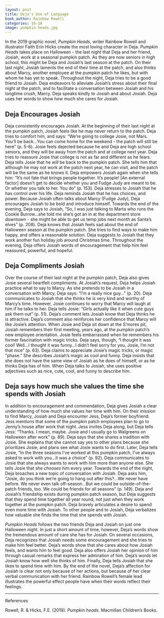 ```yaml
---
layout: post
title: Deja's Use of Language
book_author: Rainbow Rowell
categories: 16-18
image: pumpkin-heads.jpg
---
```


In the 2019 graphic novel, _Pumpkin Heads_, writer Rainbow Rowell and
illustrator Faith Erin Hicks create the most loving character in Deja. _Pumpkin
Heads_ takes place on Halloween - the last night that Deja and her friend,
Josiah, work at a seasonal pumpkin patch. As they are now seniors in high
school, this might be Deja and Josiah’s last season at the patch. On their last
night, Josiah laments the end of their time at the patch, and also thinks about
Marcy, another employee at the pumpkin patch he likes, but with whom he has yet
to speak. Throughout the night, Deja tries to be a good friend to Josiah. Deja
endeavors to alleviate Josiah’s stress about their final night at the patch, and
to facilitate a conversation between Josiah and his longtime crush, Marcy. Deja
speaks kindly to Josiah and about Josiah. Deja uses her words to show how much
she cares for Josiah.

## Deja Encourages Josiah

Deja consistently encourages Josiah. At the beginning of their last night at the
pumpkin patch, Josiah feels like he may never return to the patch. Deja tries to
comfort him, and says: “We’re going to college Josie, not Mars. You’ll be
back…You can come home for the weekend - the patch will still be here” (p. 5-6).
Josie feels dejected because he and Deja are high school seniors, and they will
be away from the patch and at college next year. Deja tries to reassure Josie
that college is not as far and different as he fears. Deja tells Josie that he
_will_ be back to the pumpkin patch. She tells him that although he may not work
at the patch next year, he can visit, and the patch will be the same as he knows
it. Deja empowers Josiah again when she tells him: “It’s not fate that brings
people together. It’s people! [An external factor] doesn’t get to decide whether
you and Fudge Judy are meant to be. Or whether you talk to her. You do” (p.
153). Deja stresses to Josiah that he has control over his life. Deja reminds
Josiah that he has choices, and power. Because Josiah often talks about Marcy
(Fudge Judy), Deja encourages Josiah to be bold and introduce himself. Towards
the end of the evening, Deja says to Josiah, “So, I was just talking to Marta
who runs the Cookie Burrow…she told me she’s got an in at the department store
downtown - she might be able to get us temp jobs next month as Santa’s elves”
(p. 208). Deja knows that Josiah feels sad about the end of Halloween season at
the pumpkin patch. She tries to find ways to make him happy, and offers a
reasonable solution. Deja suggests to Josiah that they work another fun holiday
job around Christmas time. Throughout the evening, Deja offers Josiah words of
encouragement that help him feel reassured, powerful, and hopeful.

## Deja Compliments Josiah

Over the course of their last night at the pumpkin patch, Deja also gives Josie
several heartfelt compliments. At Josiah’s request, Deja helps Josiah practice
what to say to Marcy. As she pretends to be Josiah in a conversation with Marcy,
Deja says: “I’m a really nice guy…” (p. 20). Deja communicates to Josiah that
she thinks he is very kind and worthy of Marcy’s time. However, Josie continues
to worry that Marcy will laugh at him if he talks to her. Deja tells Josie:
“Girls actually like it when cute guys ask them out” (p. 51). Deja’s comment
lets Josiah know that Deja thinks he is attractive. Deja’s comment also
reinforces her confidence that Marcy will like Josie’s attention. When Josie and
Deja sit down at the S’mores pit, Josiah remembers their first meeting, years
ago, at the pumpkin patch’s new employee orientation. Josie feels embarrassed
when he remembers his former fascination with magic tricks. Deja says, though,
“I thought it was cool! Well…I thought it was funny…I didn’t feel sorry for you,
Josie, I’m not that nice” (p. 63). Deja claims to appreciate Josie’s magic
tricks, or magic “phase.” She describes Josiah’s magic as cool and funny. Deja
insists that she does not have the same view of Josiah as he does of himself, or
as he thinks Deja has of him. When Deja talks to Josiah, she uses positive
adjectives such as nice, cute, cool, and funny to describe him.

## Deja says how much she values the time she spends with Josiah

In addition to encouragement and commendation, Deja gives Josiah a clear
understanding of how much she values her time with him. On their mission to find
Marcy, Josiah and Deja encounter Jess, Deja’s former boyfriend. Jess mentions
that some of the pumpkin patch employees plan to go to Jenny’s house after work
that night. Jess invites Deja along, but Deja tells Jess: “Thanks. I mean,
maybe. Josie and I usually go to Walgreens on Halloween after work” (p. 89).
Deja says that she shares a tradition with Josie. She explains that she cannot
say yes to other plans because she prioritizes Josie, and plans see what Josie
wants to do first. Later, Deja tells Josie, “In the three seasons I’ve worked at
this pumpkin patch, I’ve always asked to work with you…it was a choice” (p. 92).
Deja communicates to Josie that she always wants to work with him more than
anyone else. She tells Josie that she _chooses_ him every year. Towards the end
of the night, Deja broaches a new topic of conversation with Josiah. Deja asks
him, “Josie, do you think we’re going to hang out after this?...We never have
before. We never even talk off-season…But we could be outside-of-the-patch
friends, too. We could be friends for all seasons” (p. 149). Deja and Josiah’s
friendship exists during pumpkin patch season, but Deja suggests that they spend
time together all year round, not just when they work together at the pumpkin
patch. Deja bravely articulates a desire to spend even more time with Josiah. To
other people and to Josiah, Deja verbalizes how valuable she finds the time that
she spends with Josiah.

_Pumpkin Heads_ follows the two friends Deja and Josiah on just one Halloween
night. In just a short amount of time, however, Deja’s words show the tremendous
amount of care she has for Josiah. On several occasions, Deja recognizes that
Josiah needs some encouragement and she tries to make him feel better. Deja’s
words show that she cares about how Josiah feels, and wants him to feel good.
Deja also offers Josiah her opinion of him through casual remarks that express
her admiration of him. Deja’s words let Josiah know how well she thinks of him.
Finally, Deja tells Josiah that she likes to spend time with him. By the end of
the novel, Deja’s affection for Josiah is clear not only because of her actions,
but because of her clear verbal communication with her friend. Rainbow Rowell’s
female lead illustrates the powerful effect people have when their words reflect
their feelings.

---
References

Rowell, R. & Hicks, F.E. (2019). _Pumpkin heads_. Macmillan
Children’s Books.
